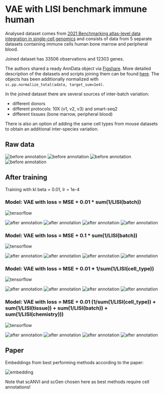 # VAE with LISI benchmark immune human

Analysed dataset comes from [2021 Benchmarking atlas-level data integration in single-cell genomics](https://www.nature.com/articles/s41592-021-01336-8) and consists of data from 5 separate datasets containing immune cells human bone marrow and peripheral blood.

Joined dataset has 33506 observations and 12303 genes.

The authors shared a ready AnnData object via [Figshare](https://doi.org/10.6084/m9.figshare.12420968). More detailed description of the datasets and scripts joining them can be found [here](https://github.com/theislab/scib-reproducibility/tree/main/notebooks/data_preprocessing/immune_cells). The objects has been additionally normalized with `sc.pp.normalize_total(adata, target_sum=1e4)`.

In the joined dataset there are several sources of inter-batch variation:
* different donors
* different protocols: 10X (v1, v2, v3) and smart-seq2
* different tissues (bone marrow, peripheral blood)

There is also an option of adding the same cell types from mouse datasets to obtain an additional inter-species variation.

## Raw data
![before annotation](img/benchmark_immune/before_batch.png)
![before annotation](img/benchmark_immune/before_chemistry.png)
![before annotation](img/benchmark_immune/before_tissue.png)
![before annotation](img/benchmark_immune/before_annotation.png)

## After training
Training with kl beta = 0.01, lr = 1e-4

### Model: VAE with loss = MSE + 0.01 * sum(1/LISI(batch))
![tensorflow](img/benchmark_immune/tensorflow.png)

![after annotation](img/benchmark_immune/after_batch.png)
![after annotation](img/benchmark_immune/after_chemistry.png)
![after annotation](img/benchmark_immune/after_tissue.png)
![after annotation](img/benchmark_immune/after_annotation.png)

### Model: VAE with loss = MSE + 0.1 * sum(1/LISI(batch))
![tensorflow](img/benchmark_immune/tensorflow_0.1.png)

![after annotation](img/benchmark_immune/after_batch_0.1.png)
![after annotation](img/benchmark_immune/after_chemistry_0.1.png)
![after annotation](img/benchmark_immune/after_tissue_0.1.png)
![after annotation](img/benchmark_immune/after_annotation_0.1.png)


### Model: VAE with loss = MSE + 0.01 * 1/sum(1/LISI(cell_type))
![tensorflow](img/benchmark_immune/tensorflow_0.01_ann.png)

![after annotation](img/benchmark_immune/after_batch_0.01_ann.png)
![after annotation](img/benchmark_immune/after_chemistry_0.01_ann.png)
![after annotation](img/benchmark_immune/after_tissue_0.01_ann.png)
![after annotation](img/benchmark_immune/after_annotation_0.01_ann.png)

### Model: VAE with loss = MSE + 0.01 (1/sum(1/LISI(cell_type)) + sum(1/LISI(tissue)) + sum(1/LISI(batch)) + sum(1/LISI(chemistry)))
![tensorflow](img/benchmark_immune/tensorflow_0.01_all.png)


![after annotation](img/benchmark_immune/after_batch_0.01_all.png)
![after annotation](img/benchmark_immune/after_chemistry_0.01_all.png)
![after annotation](img/benchmark_immune/after_tissue_0.01_all.png)
![after annotation](img/benchmark_immune/after_ann_0.01_all.png)

## Paper
Embeddings from best performing methods according to the paper:

![embedding](img/benchmark_immune/paper.png)

Note that scANVI and scGen chosen here as best methods require cell annotations!